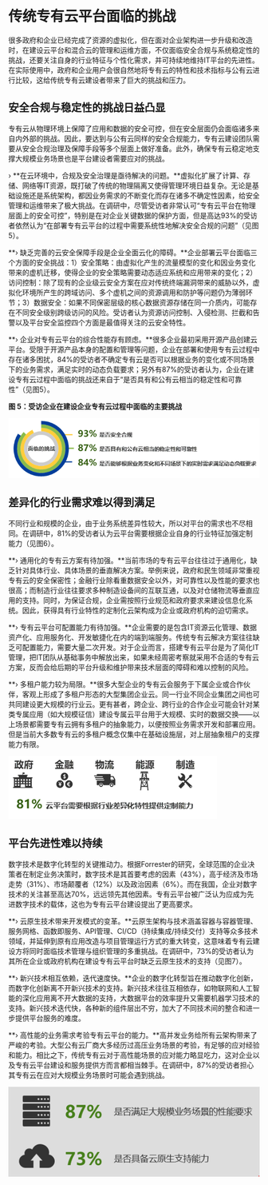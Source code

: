 # 传统专有云平台面临的挑战

很多政府和企业已经完成了资源的虚拟化，但在面对企业架构进一步升级和改造时，在建设云平台和混合云的管理和运维方面，不仅面临安全合规与系统稳定性的挑战，还要关注自身的行业特征与个性化需求，并可持续地维持IT平台的先进性。在实际使用中，政府和企业用户会很自然地将专有云的特性和技术指标与公有云进行比较，这给传统专有云建设者带来了巨大的挑战和压力。

## 安全合规与稳定性的挑战日益凸显

专有云从物理环境上保障了应用和数据的安全可控，但在安全层面仍会面临诸多来自内外部的挑战。因此，要达到与公有云同样的安全合规能力，专有云建设团队需要从安全合规治理及保障手段等多个层面上做好准备。此外，确保专有云稳定地支撑大规模业务场景也是平台建设者需要应对的挑战。

›  **在云环境中，合规及安全治理是亟待解决的问题。**虚拟化扩展了计算、存储、网络等IT资源，既打破了传统的物理隔离又使得管理环境日益复杂。无论是基础设施还是系统架构，都因业务需求的不断变化而存在诸多不确定性因素，给安全管理和运维带来了极大挑战。在调研中，尽管受访者非常认可“专有云平台在物理层面上的安全可控”，特别是在对企业关键数据的保护方面，但是高达93%的受访者依然认为“在部署专有云平台的过程中需要系统性地解决安全合规的问题”（见图5）。

**› 缺乏完善的云安全保障手段是企业全面云化的障碍。**企业部署云平台面临三个方面的安全挑战：1）安全策略：由虚拟化产生的流量模型的变化和因业务变化带来的虚机迁移，使得企业的安全策略需要动态适应系统和应用带来的变化；2）访问控制：除了现有的企业级云安全方案在应对传统终端漏洞带来的威胁以外，虚拟化环境所产生的跨域访问、多个虚机之间的资源调用和防护等问题仍为薄弱环节；3）数据安全：如果不同保密层级的核心数据资源存储在同一介质内，可能存在不同安全级别跨级访问的风险。受访者认为资源访问控制、入侵检测、拦截和告警以及平台安全监控四个方面是最值得关注的云安全特性。

**› 企业对专有云平台的综合性能存有顾虑。**很多企业最初采用开源产品创建云平台。受限于开源产品本身的配置和管理等问题，企业在部署和使用专有云过程中存在诸多困扰，84%的受访者不确定专有云是否可以根据业务的变化或不同场景下的业务需求，满足实时的动态负载要求；另外有87%的受访者认为，企业在建设专有云过程中面临的挑战还来自于“是否具有和公有云相当的稳定性和可靠性”（见图5）。

**图 5：受访企业在建设企业专有云过程中面临的主要挑战**

![image](../../../image/JDCloud-WhitePaper/JDCloud-WhitePaper-JDStack-Thought-Leadership/图片4.png)


## 差异化的行业需求难以得到满足

不同行业和规模的企业，由于业务系统差异性较大，所以对平台的需求也不尽相同。在调研中，81%的受访者认为云平台需要根据企业自身的行业特征加强定制能力（见图6）。

**› 通用化的专有云方案有待加强。**当前市场的专有云平台往往过于通用化，缺乏针对具体行业、具体场景的垂直解决方案。举例来说，政府和民生领域非常重视专有云的安全保密性；金融行业除看重数据安全以外，对可靠性以及性能的要求也很高；而制造行业往往要求多种制造设备间的互联互通，以及对仓储物流等垂直应用的支持。同时，为保证合规，企业需按照行业规范和政府要求来建设信息化系统。因此，获得具有行业特性的定制化云架构成为企业或政府机构的迫切需求。

**› 专有云平台可配置能力有待加强。**企业需要的是包含IT资源云化管理、数据资产化、应用服务化、开发敏捷化在内的端到端服务。传统专有云解决方案往往缺乏可配置能力，需要大量二次开发。对于企业而言，搭建专有云平台是为了简化IT管理，把IT团队从基础事务中解放出来，如果未经周密考察就采用不合适的专有云方案，反而会给后期的平台升级和维护带来技术层面的障碍和难以控制的风险。

**› 多租户能力较为局限。**很多大型企业的专有云会服务于下属企业或合作伙伴，客观上形成了多租户形态的大型集团企业云。同一行业不同企业集团之间也可共同建设更大规模的行业云。更有甚者，跨企业、跨行业的合作企业可能会针对某类专属应用（如大规模征信）建设专属云平台用于大规模、实时的数据交换——以上场景都需要专有云拥有多租户的抽象能力，以便按照业务需求开发和部署应用。但是当前大多数专有云的多租户概念仅集中在基础设施层，对上层抽象租户的支撑能力有限。

![image](../../../image/JDCloud-WhitePaper/JDCloud-WhitePaper-JDStack-Thought-Leadership/图片5.png)


## 平台先进性难以持续

数字技术是数字化转型的关键推动力。根据Forrester的研究，全球范围的企业决策者在制定业务决策时，数字技术是其首要考虑的因素（43%），高于经济及市场走势（31%）、市场颠覆者（12%）以及政治因素（6%）。而在我国，企业对数字技术的关注甚至高达70%，远远领先其他因素。专有云平台被广泛认为应成为先进数字技术的载体，这也为专有云平台建设提出了更高要求。

 **› 云原生技术带来开发模式的变革。**云原生架构与技术涵盖容器与容器管理、服务网格、函数即服务、API管理、CI/CD（持续集成/持续交付）支持等众多技术领域，并延伸到原有应用改造与项目管理运行方式的重大转变，这意味着专有云建设方将同时面临技术管理与组织管理的多重挑战。在调研中，73%的受访者认为其所在企业或政府机构在建设专有云平台时缺乏云原生技术的支持（见图7）。
 
 **› 新兴技术相互依赖，迭代速度快。**企业的数字化转型旨在推动数字化创新，而数字化创新离不开新兴技术的支持。新兴技术往往互相依存，如物联网和人工智能的深化应用离不开大数据的支持，大数据平台的效率提升又需要机器学习技术的支持。新兴技术迭代快，各种新的组件层出不穷，加大了不同技术间的整合和进一步提供平台服务的难度。
 
 **› 高性能的业务需求考验专有云平台的能力。**高并发业务给所有云架构带来了严峻的考验。大型公有云厂商大多经历过高压业务场景的考验，有足够的应对经验和能力。相比之下，传统专有云对于高性能场景的应对能力略显吃力，这对企业以及专有云平台建设和服务提供方而言都相当棘手。在调研中，87%的受访者担心其专有云在应对大规模业务场景时可能会遇到挑战。
 
![image](../../../image/JDCloud-WhitePaper/JDCloud-WhitePaper-JDStack-Thought-Leadership/图片6.png) 





